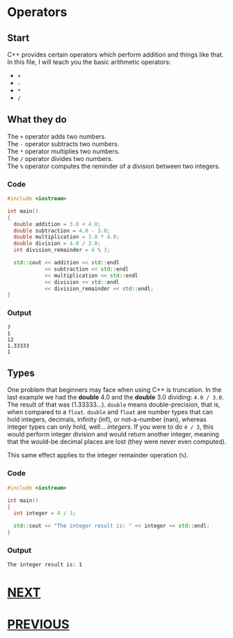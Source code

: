 # Operators

## Start

C++ provides certain operators which perform addition and things like that. In this file, I will teach you the basic arithmetic operators:

- `+`
- `-`
- `*`
- `/`

## What they do

The `+` operator adds two numbers. \
The `-` operator subtracts two numbers. \
The `*` operator multiplies two numbers. \
The `/` operator divides two numbers. \
The `%` operator computes the reminder of a division between two integers.

### Code

```cpp
#include <iostream>

int main()
{
  double addition = 3.0 + 4.0;
  double subtraction = 4.0 - 3.0;
  double multiplication = 3.0 * 4.0;
  double division = 4.0 / 3.0;
  int division_remainder = 4 % 3;

  std::cout << addition << std::endl
            << subtraction << std::endl
            << multiplication << std::endl
            << division << std::endl
            << division_remainder << std::endl;
}
```

### Output

```shell
7
1
12
1.33333
1
```

## Types

One problem that beginners may face when using C++ is truncation. In the last example we had the **double** 4.0 and the **double** 3.0 dividing: `4.0 / 3.0`. The result of that was (1.33333...). `double` means double-precision, that is, when compared to a `float`. `double` and `float` are number types that can hold integers, decimals, infinity (inf), or not-a-number (nan), whereas integer types can only hold, well... _integers_. If you were to do `4 / 3`, this would perform integer division and would return another integer, meaning that the would-be decimal places are lost (they were never even computed).

This same effect applies to the integer remainder operation (`%`).

### Code

```cpp
#include <iostream>

int main()
{
  int integer = 4 / 3;

  std::cout << "The integer result is: " << integer << std::endl;
}
```

### Output

```shell
The integer result is: 1
```

# [NEXT](4.%20Advanced-Operators.md)

# [PREVIOUS](2.%20Variables.md)
